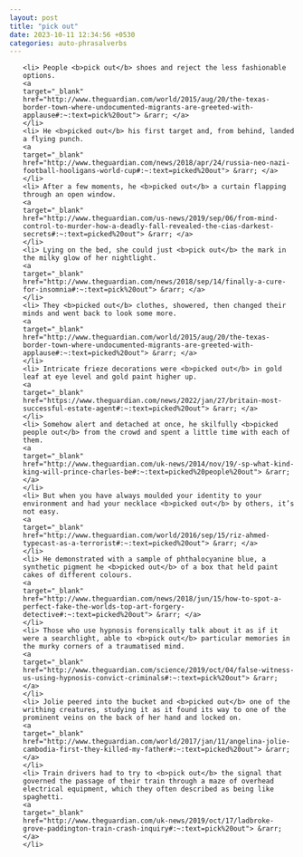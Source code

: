 ```yaml
---
layout: post
title: "pick out"
date: 2023-10-11 12:34:56 +0530
categories: auto-phrasalverbs
---
```

<ol>

    <li> People <b>pick out</b> shoes and reject the less fashionable options.
    <a 
    target="_blank" 
    href="http://www.theguardian.com/world/2015/aug/20/the-texas-border-town-where-undocumented-migrants-are-greeted-with-applause#:~:text=pick%20out"> &rarr; </a>
    </li>
    <li> He <b>picked out</b> his first target and, from behind, landed a flying punch.
    <a 
    target="_blank" 
    href="http://www.theguardian.com/news/2018/apr/24/russia-neo-nazi-football-hooligans-world-cup#:~:text=picked%20out"> &rarr; </a>
    </li>
    <li> After a few moments, he <b>picked out</b> a curtain flapping through an open window.
    <a 
    target="_blank" 
    href="http://www.theguardian.com/us-news/2019/sep/06/from-mind-control-to-murder-how-a-deadly-fall-revealed-the-cias-darkest-secrets#:~:text=picked%20out"> &rarr; </a>
    </li>
    <li> Lying on the bed, she could just <b>pick out</b> the mark in the milky glow of her nightlight.
    <a 
    target="_blank" 
    href="http://www.theguardian.com/news/2018/sep/14/finally-a-cure-for-insomnia#:~:text=pick%20out"> &rarr; </a>
    </li>
    <li> They <b>picked out</b> clothes, showered, then changed their minds and went back to look some more.
    <a 
    target="_blank" 
    href="http://www.theguardian.com/world/2015/aug/20/the-texas-border-town-where-undocumented-migrants-are-greeted-with-applause#:~:text=picked%20out"> &rarr; </a>
    </li>
    <li> Intricate frieze decorations were <b>picked out</b> in gold leaf at eye level and gold paint higher up.
    <a 
    target="_blank" 
    href="https://www.theguardian.com/news/2022/jan/27/britain-most-successful-estate-agent#:~:text=picked%20out"> &rarr; </a>
    </li>
    <li> Somehow alert and detached at once, he skilfully <b>picked people out</b> from the crowd and spent a little time with each of them.
    <a 
    target="_blank" 
    href="http://www.theguardian.com/uk-news/2014/nov/19/-sp-what-kind-king-will-prince-charles-be#:~:text=picked%20people%20out"> &rarr; </a>
    </li>
    <li> But when you have always moulded your identity to your environment and had your necklace <b>picked out</b> by others, it’s not easy.
    <a 
    target="_blank" 
    href="http://www.theguardian.com/world/2016/sep/15/riz-ahmed-typecast-as-a-terrorist#:~:text=picked%20out"> &rarr; </a>
    </li>
    <li> He demonstrated with a sample of phthalocyanine blue, a synthetic pigment he <b>picked out</b> of a box that held paint cakes of different colours.
    <a 
    target="_blank" 
    href="http://www.theguardian.com/news/2018/jun/15/how-to-spot-a-perfect-fake-the-worlds-top-art-forgery-detective#:~:text=picked%20out"> &rarr; </a>
    </li>
    <li> Those who use hypnosis forensically talk about it as if it were a searchlight, able to <b>pick out</b> particular memories in the murky corners of a traumatised mind.
    <a 
    target="_blank" 
    href="http://www.theguardian.com/science/2019/oct/04/false-witness-us-using-hypnosis-convict-criminals#:~:text=pick%20out"> &rarr; </a>
    </li>
    <li> Jolie peered into the bucket and <b>picked out</b> one of the writhing creatures, studying it as it found its way to one of the prominent veins on the back of her hand and locked on.
    <a 
    target="_blank" 
    href="http://www.theguardian.com/world/2017/jan/11/angelina-jolie-cambodia-first-they-killed-my-father#:~:text=picked%20out"> &rarr; </a>
    </li>
    <li> Train drivers had to try to <b>pick out</b> the signal that governed the passage of their train through a maze of overhead electrical equipment, which they often described as being like spaghetti.
    <a 
    target="_blank" 
    href="http://www.theguardian.com/uk-news/2019/oct/17/ladbroke-grove-paddington-train-crash-inquiry#:~:text=pick%20out"> &rarr; </a>
    </li>